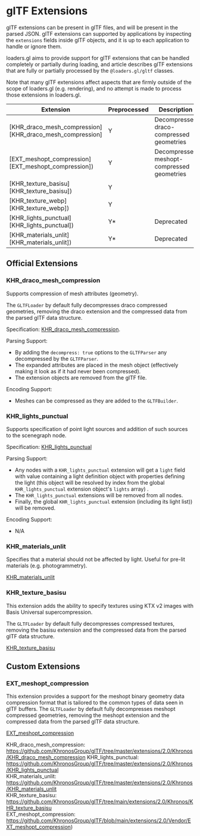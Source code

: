 # glTF Extensions

glTF extensions can be present in glTF files, and will be present in the parsed JSON. glTF extensions can supported by applications by inspecting the `extensions` fields inside glTF objects, and it is up to each application to handle or ignore them.

loaders.gl aims to provide support for glTF extensions that can be handled completely or partially during loading, and article describes glTF extensions that are fully or partially processed by the `@loaders.gl/gltf` classes.

Note that many glTF extensions affect aspects that are firmly outside of the scope of loaders.gl (e.g. rendering), and no attempt is made to process those extensions in loaders.gl.

| Extension                                               | Preprocessed | Description                                |
| ------------------------------------------------------- | ------------ | ------------------------------------------ |
| [KHR_draco_mesh_compression][KHR_draco_mesh_compression] | Y            | Decompresses draco-compressed geometries   |
| [EXT_meshopt_compression][EXT_meshopt_compression])      | Y            | Decompresses meshopt-compressed geometries |
| [KHR_texture_basisu][KHR_texture_basisu])                | Y            |
| [KHR_texture_webp][KHR_texture_webp])                  | Y            |
| [KHR_lights_punctual][KHR_lights_punctual])              | Y\*          | Deprecated                                 |
| [KHR_materials_unlit][KHR_materials_unlit])              | Y\*             | Deprecated                                 |

## Official Extensions

### KHR_draco_mesh_compression

Supports compression of mesh attributes (geometry).

The `GLTFLoader` by default fully decompresses draco compressed geometries, removing the draco extension and the compressed data from the parsed glTF data structure.

Specification: [KHR_draco_mesh_compression](https://github.com/KhronosGroup/glTF/tree/master/extensions/2.0/Khronos/KHR_draco_mesh_compression).

Parsing Support:

- By adding the `decompress: true` options to the `GLTFParser` any decompressed by the `GLTFParser`.
- The expanded attributes are placed in the mesh object (effectively making it look as if it had never been compressed).
- The extension objects are removed from the glTF file.

Encoding Support:

- Meshes can be compressed as they are added to the `GLTFBuilder`.

### KHR_lights_punctual

Supports specification of point light sources and addition of such sources to the scenegraph node.

Specification: [KHR_lights_punctual](https://github.com/KhronosGroup/glTF/tree/master/extensions/2.0/Khronos/KHR_lights_punctual)

Parsing Support:

- Any nodes with a `KHR_lights_punctual` extension will get a `light` field with value containing a light definition object with properties defining the light (this object will be resolved by index from the global `KHR_lights_punctual` extension object's `lights` array) .
- The `KHR_lights_punctual` extensions will be removed from all nodes.
- Finally, the global `KHR_lights_punctual` extension (including its light list)) will be removed.

Encoding Support:

- N/A

### KHR_materials_unlit

Specifies that a material should not be affected by light. Useful for pre-lit materials (e.g. photogrammetry).

[KHR_materials_unlit](https://github.com/KhronosGroup/glTF/tree/master/extensions/2.0/Khronos/KHR_materials_unlit)

### KHR_texture_basisu

This extension adds the ability to specify textures using KTX v2 images with Basis Universal supercompression.

The `GLTFLoader` by default fully decompresses compressed textures, removing the basisu extension and the compressed data from the parsed glTF data structure.

[KHR_texture_basisu](https://github.com/KhronosGroup/glTF/tree/main/extensions/2.0/Khronos/KHR_texture_basisu)

## Custom Extensions

### EXT_meshopt_compression

This extension provides a support for the meshopt binary geometry data compression format that is tailored to the common types of data seen in glTF buffers.
The `GLTFLoader` by default fully decompresses meshopt compressed geometries, removing the meshopt extension and the compressed data from the parsed glTF data structure.

[EXT_meshopt_compression](https://github.com/KhronosGroup/glTF/blob/main/extensions/2.0/Vendor/EXT_meshopt_compression)

KHR_draco_mesh_compression: https://github.com/KhronosGroup/glTF/tree/master/extensions/2.0/Khronos/KHR_draco_mesh_compression
KHR_lights_punctual: https://github.com/KhronosGroup/glTF/tree/master/extensions/2.0/Khronos/KHR_lights_punctual  
KHR_materials_unlit: https://github.com/KhronosGroup/glTF/tree/master/extensions/2.0/Khronos/KHR_materials_unlit  
KHR_texture_basisu: https://github.com/KhronosGroup/glTF/tree/main/extensions/2.0/Khronos/KHR_texture_basisu  
EXT_meshopt_compression: https://github.com/KhronosGroup/glTF/blob/main/extensions/2.0/Vendor/EXT_meshopt_compression)
